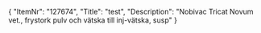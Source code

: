 {
  "ItemNr": "127674",
  "Title": "test",
  "Description": "Nobivac Tricat Novum vet., frystork pulv och vätska till inj-vätska, susp"
}